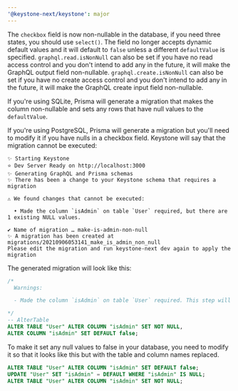 ```yaml
---
'@keystone-next/keystone': major
---
```


The `checkbox` field is now non-nullable in the database, if you need three states, you should use `select()`. The field no longer accepts dynamic default values and it will default to `false` unless a different `defaultValue` is specified. `graphql.read.isNonNull` can also be set if you have no read access control and you don't intend to add any in the future, it will make the GraphQL output field non-nullable. `graphql.create.isNonNull` can also be set if you have no create access control and you don't intend to add any in the future, it will make the GraphQL create input field non-nullable.

If you're using SQLite, Prisma will generate a migration that makes the column non-nullable and sets any rows that have null values to the `defaultValue`.

If you're using PostgreSQL, Prisma will generate a migration but you'll need to modify it if you have nulls in a checkbox field. Keystone will say that the migration cannot be executed:

```
✨ Starting Keystone
⭐️ Dev Server Ready on http://localhost:3000
✨ Generating GraphQL and Prisma schemas
✨ There has been a change to your Keystone schema that requires a migration

⚠️ We found changes that cannot be executed:

  • Made the column `isAdmin` on table `User` required, but there are 1 existing NULL values.

✔ Name of migration … make-is-admin-non-null
✨ A migration has been created at migrations/20210906053141_make_is_admin_non_null
Please edit the migration and run keystone-next dev again to apply the migration
```

The generated migration will look like this:

```sql
/*
  Warnings:

  - Made the column `isAdmin` on table `User` required. This step will fail if there are existing NULL values in that column.

*/
-- AlterTable
ALTER TABLE "User" ALTER COLUMN "isAdmin" SET NOT NULL,
ALTER COLUMN "isAdmin" SET DEFAULT false;
```

To make it set any null values to false in your database, you need to modify it so that it looks like this but with the table and column names replaced.

```sql
ALTER TABLE "User" ALTER COLUMN "isAdmin" SET DEFAULT false;
UPDATE "User" SET "isAdmin" = DEFAULT WHERE "isAdmin" IS NULL;
ALTER TABLE "User" ALTER COLUMN "isAdmin" SET NOT NULL;
```